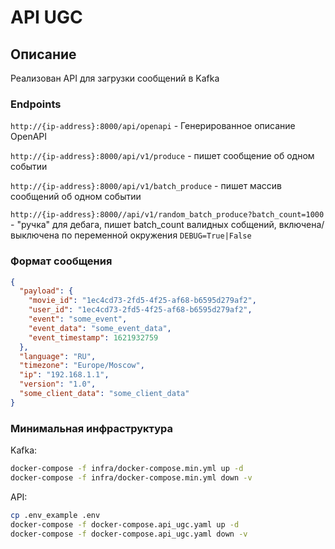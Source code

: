# API UGC

## Описание

Реализован API для загрузки сообщений в Kafka

### Endpoints

`http://{ip-address}:8000/api/openapi` - Генерированное описание OpenAPI

`http://{ip-address}:8000/api/v1/produce` - пишет сообщение об одном событии

`http://{ip-address}:8000/api/v1/batch_produce` - пишет массив сообщений об одном событии

`http://{ip-address}:8000//api/v1/random_batch_produce?batch_count=1000` - "ручка" для дебага, пишет batch_count валидных собщений, включена/выключена по переменной окружения `DEBUG=True|False`


### Формат сообщения

```json
{
  "payload": {
    "movie_id": "1ec4cd73-2fd5-4f25-af68-b6595d279af2",
    "user_id": "1ec4cd73-2fd5-4f25-af68-b6595d279af2",
    "event": "some_event",
    "event_data": "some_event_data",
    "event_timestamp": 1621932759
  },
  "language": "RU",
  "timezone": "Europe/Moscow",
  "ip": "192.168.1.1",
  "version": "1.0",
  "some_client_data": "some_client_data"
}
```

### Минимальная инфраструктура

Kafka:

```bash
docker-compose -f infra/docker-compose.min.yml up -d
docker-compose -f infra/docker-compose.min.yml down -v
```

API:

```bash
cp .env_example .env
docker-compose -f docker-compose.api_ugc.yaml up -d
docker-compose -f docker-compose.api_ugc.yaml down -v
```
